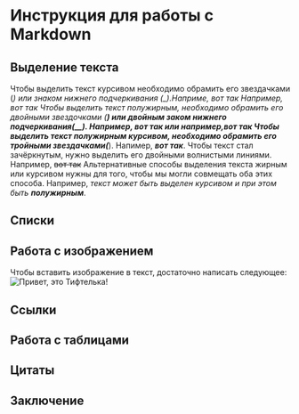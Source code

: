 # Инструкция для работы с Markdown

## Выделение текста


Чтобы выделить текст курсивом необходимо обрамить его звездачками (*) или знаком нижнего подчеркивания (_).Наприме, _вот так_ Например, *вот так*
Чтобы выделить текст полужирным, необходимо обрамить его двойными звездочками (**) или двойным заком нижнего подчеркивания(__). Например, __вот так__ или например,**вот так**
Чтобы выделить текст полужирным курсивом, необходимо обрамить его тройными звездачками(***). Напимер, ***вот так***.
Чтобы текст стал зачёркнутым, нужно выделить его двойными волнистыми линиями. Например, ~~вот так~~ 
Альтернативные способы выделения текста жирным или курсивом нужны для того, чтобы мы могли совмещать оба этих способа. Например, _текст может быть выделен курсивом и при этом быть **полужирным**_.

## Списки

## Работа с изображением
Чтобы вставить изображение в текст, достаточно написать следующее: ![Привет, это Тифтелька!](%D0%A2%D0%B8%D1%84%D1%82%D0%B5%D0%BB%D1%8C%D0%BA%D0%B0.jpg)
## Ссылки

## Работа с таблицами

## Цитаты

## Заключение